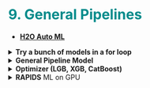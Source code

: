 <h1 style='color:darkcyan'>9. General Pipelines</h1>

<div style='width:1000px;margin:auto'>

<ul>
<li><a href="file:///media/mosaab/Volume/Personal/Development/Courses%20Docs/Kaggle's%20Notebooks/4_catboost_lightgbm_Xgboost/AutoML_H2O.html"><b>H2O Auto ML</b></a> </li>
</ul> 


<details><summary><b>Try a bunch of models in a for loop</b></summary>
<p>
<p><a href="file:///media/mosaab/Volume/Personal/Development/Courses%20Docs/Kaggle's%20Notebooks/0_My%20work/1_Mushroom%20Classification/index.html#Data-Modeling"><b>Notebook</b></a> </p>
<h4> Import the models libraries.</h4><pre><code>from sklearn.svm import LinearSVC
from sklearn.naive_bayes import GaussianNB
from sklearn.neural_network import MLPClassifier
from sklearn.linear_model import LogisticRegressionCV, RidgeClassifierCV
from sklearn.discriminant_analysis import LinearDiscriminantAnalysis
from sklearn.neighbors import KNeighborsClassifier
from sklearn.model_selection import cross_validate
</code></pre>

<h4> Add Models to an array</h4><pre><code>MLA = [
    LinearSVC(),
    GaussianNB(),
    MLPClassifier(),
    LogisticRegressionCV(),
    RidgeClassifierCV(),
    LinearDiscriminantAnalysis(),
    KNeighborsClassifier()
]
</code></pre>

<h4> Remove Warnings</h4><pre><code>import warnings 
from sklearn.exceptions import ConvergenceWarning

# Filter out warnings from models
warnings.filterwarnings('ignore', category = ConvergenceWarning)
warnings.filterwarnings('ignore', category = DeprecationWarning)
warnings.filterwarnings('ignore', category = UserWarning)
</code></pre>

<h4> Train the models</h4><pre><code>#create table to compare MLA metrics
MLA_columns = ['MLA_Name', 'MLA_Parameters','MLA_Train_Accuracy_Mean', 
               'MLA_Test_Accuracy_Mean', 'MLA_Test_Accuracy_3*STD' ,'MLA_Time']
MLA_compare = pd.DataFrame(columns=MLA_columns)

MLA_predict = {}

for i, alg in enumerate(MLA):
    cv_results = cross_validate(alg, train_set, train_labels, cv=10, scoring=scorer, return_train_score=True)

    MLA_compare.loc[i, 'MLA_Name']                = alg.__class__.__name__
    MLA_compare.loc[i, 'MLA_Parameters']          = str(alg.get_params())
    MLA_compare.loc[i, 'MLA_Train_Accuracy_Mean'] = cv_results['train_score'].mean()
    MLA_compare.loc[i, 'MLA_Test_Accuracy_Mean']  = cv_results['test_score'].mean()
    MLA_compare.loc[i, 'MLA_Test_Accuracy_3*STD'] = cv_results['test_score'].std()*3
    MLA_compare.loc[i, 'MLA_Time']                = cv_results['fit_time'].mean()


    alg.fit(train_set, train_labels)
    MLA_predict[MLA_name] = alg.predict(train_set)

    MLA_compare.sort_values(by=['MLA_Test_Accuracy_Mean'], ascending=False, inplace=True)
MLA_compare
</code></pre>
</p>
</details>


<details><summary> <b>General Pipeline Model</b> </summary>
<p>
<p><a href="https://www.kaggle.com/artgor/exploring-categorical-encodings"><b>Notebook</b></a> </p>
<h4> Imports</h4><pre><code>import lightgbm as lgb
import xgboost as xgb
from catboost import CatBoostRegressor, CatBoostClassifier
from sklearn import metrics

### For encoders
from category_encoders.ordinal import OrdinalEncoder
from category_encoders.woe import WOEEncoder
from category_encoders.target_encoder import TargetEncoder
from category_encoders.sum_coding import SumEncoder
from category_encoders.m_estimate import MEstimateEncoder
from category_encoders.backward_difference import BackwardDifferenceEncoder
from category_encoders.leave_one_out import LeaveOneOutEncoder
from category_encoders.helmert import HelmertEncoder
from category_encoders.cat_boost import CatBoostEncoder
from category_encoders.james_stein import JamesSteinEncoder
from category_encoders.one_hot import OneHotEncoder

import time
import datetime
from sklearn.model_selection import StratifiedKFold, KFold, RepeatedKFold, GroupKFold, GridSearchCV, train_test_split, TimeSeriesSplit
from sklearn import metrics

from tqdm import tqdm_notebook
from sklearn.preprocessing import StandardScaler, LabelEncoder
</code></pre>

<h4> 1. Import BG Function</h4><pre><code>from termcolor import colored

# ------------------------ SHOW COLORED text -----------------------
def bg(value, type='num', color='blue'):
    value = str('{:,}'.format(value)) if type == 'num' else str(value)
    return colored(' '+value+' ', color, attrs=['reverse', 'blink'])
</code></pre>

<h4> Double Validation Class.</h4><pre><code>class DoubleValidationEncoderNumerical:
    """
    Encoder with validation within
    """
    def __init__(self, cols: List, encoder, folds):
        """
        :param cols:    Categorical Columns.
        :param encoder: Encoder Class.
        :param folds:   Folds to split the data.
        """
        self.cols          = cols
        self.encoder       = encoder
        self.folds         = folds
        self.encoders_dict = {}

    def fit_transform(self, X: pd.DataFrame, y: np.array) -&gt; pd.DataFrame:
        X = X.reset_index(drop=True)
        y = y.reset_index(drop=True)

        for n_fold, (train_idx, val_idx) in enumerate(self.folds.split(X, y)):
            X_train, X_val = X.loc[train_idx].reset_index(drop=True), X.loc[val_idx].reset_index(drop=True)
            y_train, y_val = y[train_idx], y[val_idx]

            _ = self.encoder.fit_transform(X_train, y_train)

            # Transform validation part and get all necessary cols.
            val_t = self.encoder.transform(X_val)

            if n_fold == 0: 
                cols_representation = np.zeros((X.shape[0], val_t.shape[1]))

            self.encoders_dict[n_fold] = self.encoder
            cols_representation[val_idx, :] += val_t.values

        cols_representation = pd.DataFrame(cols_representation, columns=X.columns)
        return cols_representation

    def transform(self, X: pd.DataFrame) -&gt; pd.DataFrame:
        X = X.reset_index(drop=True)

        cols_representation = None

        for encoder in self.encoders_dict.values():
            test_tr = encoder.transform(X)

            if cols_representation is None:
                cols_representation = np.zeros(test_tr.shape)
            cols_representation = cols_representation + test_tr / self.folds.n_splits

        cols_representation = pd.DataFrame(cols_representation, columns=X.columns)
        return cols_representation
</code></pre>

<h4> 3. Model Function</h4><pre><code>&lt;h4&gt;&lt;h4&gt;&lt;h4&gt;&lt;h4&gt;&lt;h4&gt;### TRAIN MODEL CLASSIFICATION &lt;h4&gt;&lt;h4&gt;&lt;h4&gt;&lt;h4&gt;&lt;h4&gt;#
def train_model_classification(X, X_test, y, params, folds, model_type='lgb', eval_metric='auc', 
                               columns=None, plot_feature_importance=False, model=None, verbose=10000,
                               early_stopping_rounds=200, n_estimators=50000, splits=None, n_folds=3,
                               averaging='usual', n_jobs=-1, encoder=None, enc_val='single'):

    '''
    A function to train a veraity of classification models.
    Returns dictionary with oof predictions, test predictions, scores and, if necessary, feature importance.

    :params: X - training data, can be pd.DataFrame or np.ndarray (after normalizing)
    :params: X_test - test data, can be pd.DataFrame or np.ndarray (after normalizing)
    :params: y - target
    :params: folds - folds to split data
    :params: model_type - type of model to use
    :params: eval_metric - metric to use
    :params: columns - columns to use. If None - use all columns
    :params: plot_feature_importance - whether to plot feature importance of LGB
    :params: model - sklearn model, works only for "sklearn" model type
    '''
    columns  = X.columns if columns is None else columns
    n_splits = folds.n_splits if splits is None else n_folds
    X_test   = X_test[columns]

    # Set up scoring parameters
    metrics_dict = {'auc': {'lgb_metric_name': eval_metric,
                            'catboost_metric_name': 'AUC',
                            'sklearn_socring_function': metrics.roc_auc_score}}
    result_dict = {}




    # List of scores on folds
    scores = []
    feature_importance = pd.DataFrame()

    ## Split and train on folds
    for fold_n, (train_index, valid_index) in enumerate(folds.split(X, y)):
        if verbose:
            print(f'----------------- Fold {bg(fold_n + 1, color="green")} started at {bg(time.ctime(), "s")} ---------------')
        if type(X) == np.ndarray:
            X_train, X_valid  = X[columns][train_index], X[columns][valid_index]
            y_train, y_valid  = y[train_index],          y[valid_index]
        else:
            X_train, X_valid  = X[columns].iloc[train_index], X[columns].iloc[valid_index]
            y_train, y_valid  = y.iloc[train_index],          y.iloc[valid_index]

        X_t = X_test.copy()

        &lt;h4&gt;&lt;h4&gt;&lt;h4&gt;&lt;h4&gt;&lt;h4&gt; Encoding (Single, Double). &lt;h4&gt;&lt;h4&gt;&lt;h4&gt;&lt;h4&gt;&lt;h4&gt;&lt;h4&gt;#
        if encoder and enc_val == 'single':
            X_train = encoder.fit_transform(X_train, y_train)
            X_valid = encoder.transform(X_valid)
            X_t     = encoder.transform(X_t)
        elif encoder and enc_val == 'double':
            encoder_double = DoubleValidationEncoderNumerical(cols=columns, encoder=encoder, folds=folds)
            X_train        = encoder_double.fit_transform(X_train, y_train)
            X_valid        = encoder_double.transform(X_valid)
            X_t            = encoder_double.transform(X_t)

        &lt;h4&gt;&lt;h4&gt;&lt;h4&gt;&lt;h4&gt;&lt;h4&gt; Models &lt;h4&gt;&lt;h4&gt;&lt;h4&gt;&lt;h4&gt;&lt;h4&gt;&lt;h4&gt;
        ## LightGMB Model. ##
        if model_type == 'lgb':
            model = lgb.LGBMClassifier(&lt;b&gt;params, n_estimators=n_estimators, n_jobs=n_jobs)
            model.fit(X_train, y_train,
                      eval_set=[(X_valid, y_valid)], 
                      eval_metric=metrics_dict[eval_metric]['lgb_metric_name'], 
                      verbose=verbose, early_stopping_rounds=early_stopping_rounds)
            y_pred_valid = model.predict_proba(X_valid)[:, 1]
            y_pred       = model.predict_proba(X_t, num_iteration=model.best_iteration_)[:, 1]

        ## XGBoost Model. ##
        if model_type == 'xgb':
            train_data = xgb.DMatrix(data=X_train, label=y_train, feature_names=X.columns)
            valid_data = xgb.DMatrix(data=X_valid, label=y_valid, feature_names=X.columns)
            watchlist  = [(train_data, 'train'), (valid_data, 'valid_data')]

            model       = xgb.train(dtrain=train_data, num_boost_round=n_estimators, evals=watchlist,
                                   early_stopping_rounds=early_stopping_rounds, verbose_eval=verbose,
                                   params=params)
            y_pred_valid = model.predict(xgb.DMatrix(X_valid, feature_names=X.columns), 
                                         ntree_limit=model.best_ntree_limit)
            y_pred       = model.predict(xgb.DMatrix(X_t, feature_names=X.columns),
                                         ntree_limit=model.best_ntree_limit)

        ## Sklearn Model. ##
        if model_type == 'sklearn':
            model.fit(X_train, y_train)

            y_pred_valid = model.predict(X_valid).reshape(-1,)
            score        = metrics_dict[eval_metric]['sklearn_socring_function'](y_valid, y_pred_val)

            print(f'Fold {fold_n}. {eval_metric}: {score:.4f}.')
            y_pred = model_predict_proba(X_t)[:, 1]

        ## CatBoost Model ##
        if model_type == 'cat':
            model = CatBoostClassifier(iterations=n_estimators, 
                                       eval_metric=metrics_dict[eval_metric]['catboost_metric_name'],
                                       &lt;b&gt;params,
                                       loss_funciton='Logloss')
            model.fit(X_train, y_train, eval_set=(X_valid, y_valid), cat_features=[], use_best_model=True, verbose=False)

            y_pred_valid = model.predict(X_valid)
            y_pred       = model.predict(X_t)


        &lt;h4&gt;&lt;h4&gt;&lt;h4&gt;&lt;h4&gt;&lt;h4&gt;### Averaging &lt;h4&gt;&lt;h4&gt;&lt;h4&gt;&lt;h4&gt;##

        # out-of-fold predictions on train data
        oof = np.zeros((len(X), 1))
        # Averaged predictions on train data.
        prediction = np.zeros((len(X_test), 1))

        oof[valid_index] = y_pred_valid.reshape(-1, 1)
        scores.append(metrics_dict[eval_metric]['sklearn_socring_function'](y_valid, y_pred_valid))

        prediction += (y_pred.reshape(-1, 1) if averaging == 'usual' else pd.Series(y_pred).rank().values.reshape(-1, 1))

#         ## USUAL
#         if averaging == 'usual':
#             prediction += y_pred.reshape(-1, 1)

#         ## RANK
#         elif averaging == 'rank':
#             prediction += pd.Series(y_pred).rank().values.reshape(-1, 1)

        &lt;h4&gt;&lt;h4&gt;&lt;h4&gt;&lt;h4&gt;&lt;h4&gt;### Feature Importance &lt;h4&gt;&lt;h4&gt;&lt;h4&gt;&lt;h4&gt;##
        ## LightGBM
        if model_type == 'lgb':
            fold_importance               = pd.DataFrame()
            fold_importance['feature']    = columns
            fold_importance['importance'] = model.feature_importances_
            fold_importance['fold']       = fold_n + 1
            feature_importance            = pd.concat([feature_importance, fold_importance], axis=0)

    prediction /= n_splits

    if verbose:
        print(f'\n~&gt; CV mean score: {bg(np.mean(scores))}, std: {bg(np.std(scores))}.')

    result_dict['oof']        = oof
    result_dict['prediction'] = prediction
    result_dict['scores']     = scores

    if model_type == 'lgb':
        feature_importance['importance'] /= n_splits
        cols = feature_importance[['feature', 'importance']].groupby('feature')\
                                                            .mean()\
                                                            .sort_values(by=['importance'], ascending=False)[:50]\
                                                            .index
        best_features = feature_importance.loc[feature_importance.feature.isin(cols)]

        result_dict['feature_importance'] = feature_importance
        result_dict['top_columns']        = list(cols)

        if plot_feature_importance:
            plt.figure(figsize=(16, 12))
            color = sns.color_palette()[0]
            sns.barplot(x='importance', y='feature', data=best_features.sort_values(by=['importance'], ascending=False), color=color, zorder=3);
            plt.title('LightGMB Features (avg over folds)', fontsize=23);
            plt.grid(zorder=0)

    return result_dict
</code></pre>

<h4> 5. How to use.</h4><pre><code>X = train.drop(['id', 'target', 'dataset_type'], axis=1)
y = train['target']
X_test = test.drop(['id', 'dataset_type'], axis=1)
del all_data

n_fold = 5
folds  = StratifiedKFold(n_splits=5)

params = {
    'num_leaves': 256,
    'min_child_samples': 79,
    'objective': 'binary',
    'max_depth': -1,
    'learning_rate': .03,
    'boosting_type': 'gbdt',
    'subsample_freq': 3,
    'subsample': 1.0,
    'bagging_seed': 11,
    'metric': 'auc',
    'verbosity': -1,
    'reg_alpha': .3,
    'reg_lambda': .3,
    'colsample_bytree': 1.0
}

 result_dict_lgb = train_model_classification(X=X, 
                                              X_test=X_test, 
                                              y=y, 
                                              params=params, 
                                              folds=folds, 
                                              model_type='lgb',
                                              eval_metric='auc',
                                              plot_feature_importance=True,
                                              verbose=500,
                                              early_stopping_rounds=200,
                                              n_estimators=100,
                                              averaging='usual',
                                                  n_jobs=-1)
</code></pre>
</p>
</details>

<details><summary> <b>Optimizer (LGB, XGB, CatBoost)</b> </summary>
<p>

<h4> Timer Function</h4><pre><code># Credit: https://www.kaggle.com/tilii7/hyperparameter-grid-search-with-xgboost
## Define the timer function
def timer(start_time=None):
    if not start_time:
        start_time = datetime.now()
        return start_time
    elif start_time:
        thour, temp_sec = divmod((datetime.now() - start_time).total_seconds(), 3600)
        tmin, tsec      = divmod(temp_sec, 60)
        print('\n Time taken: %i hours %i minutes and %s seconds.' % (thour, tmin, round(tsec, 2)))

### Call the function
# Here we go
# start_time = timer(None) # timing starts from this point for "start_time" variable
# random_search.fit(X, Y)
# timer(start_time) # timing ends here for "start_time" variable
</code></pre>

<h4> 2. Optimizer Class</h4><pre><code>class ModelOptimizer:
    best_score = None
    opt        = None

    def __init__(self, model, X_train, y_train, cat_cols_indices=None, n_fold=3, 
                 seed=2405, early_stopping_rounds=30, is_stratified=True, is_shuffle=True):
        self.model                 = model
        self.X_train               = X_train
        self.y_train               = y_train
        self.cat_cols_indices      = cat_cols_indices
        self.n_fold               = n_fold
        self.seed                  = seed
        self.early_stopping_rounds = early_stopping_rounds
        self.is_stratified         = is_stratified
        self.is_shuffle            = is_shuffle

    def update_model(self, &lt;b&gt;kwargs):
        for k, v in kwargs.items():
            setattr(self.model, k, v)

    def evaluate_model(self):
        pass

    def optimize(self, param_space, max_evals=10, n_random_starts=2):
        start_time = timer()

        @use_named_args(param_space)
        def _minimize(&lt;b&gt;params):
            self.model.set_params(&lt;b&gt;params)
            return self.evaluate_model()

        opt = gp_minimize(_minimize, param_space, n_calls=max_evals, n_random_starts=n_random_starts, random_state=2405, n_jobs=-1)
        best_values = opt.x  # Best value of given parameters space.
        optimal_values = dict(zip([param.name for param in param_space], best_values))
        best_score = opt.fun
        self.best_score = best_score
        self.opt = opt

        print(f'~&gt; Optimal Parameters: {optimal_values}\n~&gt; Optimal Score: {best_score}')
        timer(start_time)
        print('---'*20)
        print('Updating model with optimal values...')
        self.update_model(&lt;b&gt;optimal_values)
        plot_convergence(opt)
        return optimal_values

class XgbOptimizer(ModelOptimizer):
    def evaluate_model(self):
        scores = xgboost.cv(self.model.get_xgb_params(), 
                            xgboost.DMatrix(self.X_train, label=self.y_train),
                            num_boost_round=self.model.n_estimators,
                            metrics='auc', 
                            nfold=self.n_fold,
                            stratified=self.is_stratified,
                            shuffle=self.is_shuffle,
                            seed=self.seed,
                            early_stopping_rounds=self.early_stopping_rounds)
        self.scores = scores
        test_scores = scores.iloc[:, 2]
        best_metric = test_scores.max()
        return 1 - best_metric

class CatboostOptimizer(ModelOptimizer):
    def evaluate_model(self):
        validation_scores = catboost.cv(
                                catboost.Pool(self.X_train,
                                              self.y_train,
                                              cat_features=self.cat_cols_indices),
                                self.model.get_params(),
                                nfold=self.n_fold,
                                stratified=self.is_stratified,
                                seed=self.seed,
                                early_stopping_rounds=self.early_stopping_rounds,
                                shuffle=self.is_shuffle,
                                metrics='auc',
                                plot=False)
        self.scores = validation_scores
        test_scores = validation_scores.iloc[:, 2]
        best_metric = test_scores.max()
        return 1 - best_metric

class LightGBMOptimizer(ModelOptimizer):
    def evaluate_model(self):
        lgb_dataset = lgb.Dataset(self.X_train,
                                  self.y_train,
                                  self.cat_cols_indices)
        eval_hist = lgb.cv(
                        self.model.get_params(),
                        lgb_dataset,
                        self.model.n_estimators,
                        nfold=self.n_fold,
                        seed=self.seed,
                        stratified=self.is_stratified,
                        shuffle=self.is_shuffle,
                        early_stopping_rounds=self.early_stopping_rounds,
                        metrics='auc')
        self.scores = eval_hist
        test_scores = eval_hist[list(eval_hist.keys())[0]]
        best_metric = max(test_scores)
        return 1 - best_metric
</code></pre>

<h4> 3. How to use</h4>
<p><a href="file:///media/mosaab/Volume/Personal/Development/Courses%20Docs/Kaggle's%20Notebooks/4_catboost_lightgbm_Xgboost/catboost_playground.html#XGBoost"><b>Notebook</b></a> </p>
</p>
</details>

<details><summary><b>RAPIDS</b> ML on GPU</summary>
<pre><code>## Load the functions
import cudf
import cuml
from cuml.linear_model import Ridge
from cuml.svm import SVR
from cuml.neighbors import KNeighborsClassifier
from cuml.metrics import accuracy_score,roc_auc_score as ras
from cuml.preprocessing.model_selection import train_test_split
from cuml.preprocessing.TargetEncoder import TargetEncoder
</code></pre>
<pre><code>####Target Encoder
%%time
SMOOTH = 0.001
SPLIT = 'interleaved'
FOLDS = 5

encoder = TargetEncoder(n_folds=FOLDS, smooth=SMOOTH, split_method=SPLIT)
</code></pre>
<pre><code>#### Train Test Split
%%time

X = train_df.drop(["target"],axis=1)
y = train_df["target"]

X_train, X_test, y_train, y_test = train_test_split(X, y, test_size=0.3, 
                                                    shuffle=False, stratify=y)
for col in train_df.columns:
    if train_df[col].dtype=='object': 
        X_train[col] = encoder.fit_transform(X_train[col],y_train)
        X_test[col] = encoder.transform(X_test[col])
        test_df[col] = encoder.transform(test_df[col])
</code></pre>
<pre><code>#### Model Training
def training(model, X_train, y_train, X_test, y_test, model_name):
    t1 = time.time()
    
    model.fit(X_train, y_train)
    predicts = model.predict(X_test)
    roc = ras(y_test, predicts)
    
    t2 = time.time()
    training_time = t2-t1 
    
    print("\t\t\t--- Model:", model_name,"---")
    print("ROC: ", roc,"\t\t\t","Training time:",training_time,"\n")
</code></pre>
<pre><code>#### Train Models
ridge = Ridge(fit_intercept = True, normalize = False,solver = "eig")

svr = SVR(kernel='rbf', gamma='scale', C=1, epsilon=0.3)

knc =  KNeighborsClassifier(n_neighbors=3)

m = [ridge,svr,knc]
mn = ["Ridge","SVR","K Neighbors Classifier"]

for i in range(0,len(m)):
    training(model=m[i], X_train=X_train, y_train=y_train, X_test=X_test,y_test=y_test, model_name=mn[i])
</code></pre>
</details>

</div>
